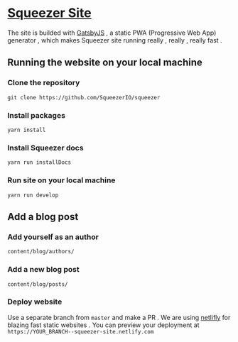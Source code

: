 # [Squeezer Site](https://squeezer.io)

The site is builded with [GatsbyJS](https://www.gatsbyjs.org/) , a static PWA (Progressive Web App) generator , which makes Squeezer site running really , really , really fast .

## Running the website on your local machine

### Clone the repository

`git clone https://github.com/SqueezerIO/squeezer`

### Install packages

`yarn install`

### Install Squeezer docs

`yarn run installDocs`

### Run site on your local machine

`yarn run develop`

## Add a blog post

### Add yourself as an author

`content/blog/authors/`

### Add a new blog post

`content/blog/posts/`

### Deploy website

Use a separate branch from `master` and make a PR . We are using [netlifly](https://www.netlify.com/) for blazing 
fast static websites . You can preview your deployment at `https://YOUR_BRANCH--squeezer-site.netlify.com`
